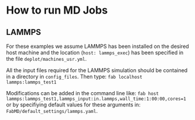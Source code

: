 # How to run MD Jobs

## LAMMPS

For these examples we assume LAMMPS has been installed on the desired host machine and the location (``host: lammps_exec``) has been specified in the file ``deplot/machines_usr.yml``.

All the input files required for the LAMMPS simulation should be contained in a directory in ``config_files``. Then type:
``fab localhost lammps:lammps_test1``

Modifications can be added in the command line like:
```fab host lammps:lammps_test1,lammps_input:in.lammps,wall_time:1:00:00,cores=1```
or by specifiying default values for these arguments in: ``FabMD/default_settings/lammps.yaml``. 


